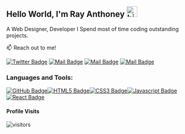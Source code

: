 ## Hello World, I'm Ray Anthoney <img src="https://user-images.githubusercontent.com/1303154/88677602-1635ba80-d120-11ea-84d8-d263ba5fc3c0.gif" width="28px" alt="hi">
A Web Designer, Developer I Spend most of time coding outstanding projects.

:mailbox: Reach out to me!

[![Twitter Badge](https://img.shields.io/badge/-@RayAnthoney-1ca0f1?style=flat&labelColor=1ca0f1&logo=twitter&logoColor=white&link=https://twitter.com/rayanthoney)](https://twitter.com/rayanthoney)
 [![Mail Badge](https://img.shields.io/badge/-RayAnthoney-e74c3c?style=flat&labelColor=e74c3c&logo=youtube&logoColor=white)](https://www.youtube.com/channel/UCDW8GTuI220OFKhjWlmoa8Q)
 [![Mail Badge](https://img.shields.io/badge/-@rayanthoney-e84393?style=flat&labelColor=e84393&logo=instagram&logoColor=white)](https://instagram.com/rayanthoney) 
 [![Mail Badge](https://img.shields.io/badge/-rmaxey911@gmail-c0392b?style=flat&labelColor=c0392b&logo=gmail&logoColor=white)](mailto:rmaxey911@gmail.com)


 ### Languages and Tools:
 

[![GitHub Badge](https://img.shields.io/badge/-GitHub-100000?style=for-the-badge&labelColor=black&logo=github&logoColor=white)](#)[![HTML5 Badge](https://img.shields.io/badge/-HTML-FFA500?style=for-the-badge&labelColor=black&logo=html5&logoColor=F0DB4F)](#)[![CSS3 Badge](https://img.shields.io/badge/-CSS-264DE4?&style=for-the-badge&labelColor=black&logo=css3&logoColor=264DE4)](#)[![Javascript Badge](https://img.shields.io/badge/-Javascript-F0DB4F?style=for-the-badge&labelColor=black&logo=javascript&logoColor=F0DB4F)](#)[![React Badge](https://img.shields.io/badge/-React-61DBFB?style=for-the-badge&labelColor=black&logo=react&logoColor=61DBFB)](#) 


#### Profile Visits 

![visitors](https://visitor-badge.glitch.me/badge?page_id=rayanthoney.rayanthoney)


<!--
**rayanthoney/rayanthoney** is a ✨ _special_ ✨ repository because its `README.md` (this file) appears on your GitHub profile.

Here are some ideas to get you started:

- 🔭 I’m currently working on ...
- 🌱 I’m currently learning ...
- 👯 I’m looking to collaborate on ...
- 🤔 I’m looking for help with ...
- 💬 Ask me about ...
- 📫 How to reach me: ...
- 😄 Pronouns: ...
- ⚡ Fun fact: ...
-->
